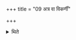 +++
title = "09 अत्र वा विकर्णीं"

+++

<details><summary>थिते</summary>

अत्र वा विकर्णीं स्वयमातृणां चोपदध्यात् ९
</details>
